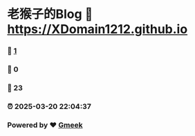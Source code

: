 # 老猴子的Blog :link: https://XDomain1212.github.io 
### :page_facing_up: [1](https://XDomain1212.github.io/tag.html) 
### :speech_balloon: 0 
### :hibiscus: 23 
### :alarm_clock: 2025-03-20 22:04:37 
### Powered by :heart: [Gmeek](https://github.com/Meekdai/Gmeek)
